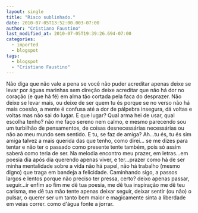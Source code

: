 ```yaml
---
layout: single
title: "Risco sublinhado."
date: 2010-07-05T13:52:00.003-07:00
author: "Cristiano Faustino"
last_modified_at: 2010-07-05T19:39:26.694-07:00
categories:
  - imported
  - blogspot
tags:
  - blogspot
  - "Cristiano Faustino"
---
```


Não diga que não vale a pena se você não puder acreditar
apenas deixe se levar por águas marinhas sem direção
deixe acreditar que não há dor no coração (e que há fé)
em alma tão cortada pela faca do desprazer.
Não deixe se levar mais, ou deixe de ser quem tu és
porque se no verso não há mais coesão, a mente é confusa
até a dor de pálpebra insegura, dá voltas e voltas
mas não sai do lugar.
E que lugar? Qual arma hei de usar, qual escolha tenho?
não me faço sereno nem calmo, e mesmo parecendo
sou um turbilhão de pensamentos, de coisas desnecessárias
necessárias ou não ao meu mundo sem sentido.
E tu, se faz de amiga? Ah...tu és, tu és sim amiga
talvez a mais querida das que tenho, como direi...
se me dizes para tentar e não ter o passado como presente
tente também, pois só assim saberá como teria de ser.
Na melodia encontro meu prazer, em letras...em poesia
dia após dia querendo apenas viver, e ter...prazer
como há de ser minha mentalidade sobre a vida
não há papel, não há trabalho (mesmo digno)
que traga em bandeja a felicidade.
Caminhando sigo, a passos largos e lentos
porque não preciso ter pressa, certo?
deixo apenas passar, seguir...ir enfim ao fim
me dê tua poesia, me dê tua inspiração
me dê teu carisma, me dê tua mão
tente apenas deixar seguir, deixar sentir (ou não)
o pulsar, o querer ser um tanto bem maior
e magicamente sinta a liberdade em veias correr.
como d'água fonte a jorrar.
